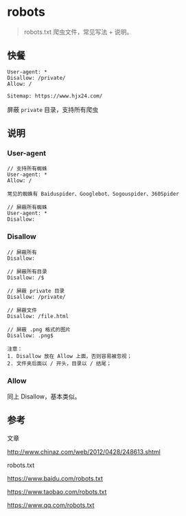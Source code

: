 # robots

> robots.txt 爬虫文件，常见写法 + 说明。

## 快餐

```text
User-agent: *
Disallow: /private/
Allow: /

Sitemap: https://www.hjx24.com/
```

屏蔽 `private` 目录，支持所有爬虫

## 说明

### User-agent

```
// 支持所有蜘蛛
User-agent: *
Allow: /

常见的蜘蛛有 Baiduspider、Googlebot、Sogouspider、360Spider

// 屏蔽所有蜘蛛
User-agent: *
Disallow:
```

### Disallow

```
// 屏蔽所有
Disallow:

// 屏蔽所有目录
Disallow: /$

// 屏蔽 private 目录
Disallow: /private/

// 屏蔽文件
Disallow: /file.html

// 屏蔽 .png 格式的图片
Disallow: .png$

注意：
1. Disallow 放在 Allow 上面，否则容易被忽视；
2. 文件夹后面以 / 开头，目录以 / 结尾；
```

### Allow

同上 Disallow，基本类似。

## 参考

文章

<http://www.chinaz.com/web/2012/0428/248613.shtml>

robots.txt

<https://www.baidu.com/robots.txt>

<https://www.taobao.com/robots.txt>

<https://www.qq.com/robots.txt>

